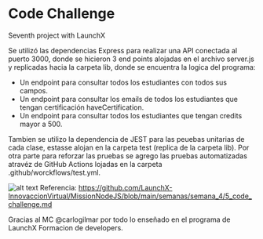 # Code Challenge

Seventh project with LaunchX

Se utilizó las dependencias Express para realizar una API conectada al puerto 3000, donde se hicieron 3 end points alojadas en el archivo server.js y replicadas hacia la carpeta lib, donde se encuentra la logica del programa:

- Un endpoint para consultar todos los estudiantes con todos sus campos.
- Un endpoint para consultar los emails de todos los estudiantes que tengan certificación haveCertification.
- Un endpoint para consultar todos los estudiantes que tengan credits mayor a 500.

Tambien se utilizo la dependencia de JEST para las peuebas unitarias de cada clase, estasse alojan en la carpeta test (replica de la carpeta lib).
Por otra parte para reforzar las pruebas se agrego las pruebas automatizadas atravéz de GitHub Actions lojadas en la carpeta .github/worckflows/test.yml. 

![alt text](https://user-images.githubusercontent.com/17634377/165870375-fe5a730a-eada-4abe-ac9c-42334e003b18.png)
Referencia: https://github.com/LaunchX-InnovaccionVirtual/MissionNodeJS/blob/main/semanas/semana_4/5_code_challenge.md

Gracias al MC @carlogilmar por todo lo enseñado en el programa de LaunchX Formacion de developers. 
